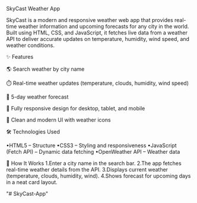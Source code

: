 
SkyCast Weather App

SkyCast is a modern and responsive weather web app that provides real-time weather information and upcoming forecasts for any city in the world. Built using HTML, CSS, and JavaScript, it fetches live data from a weather API to deliver accurate updates on temperature, humidity, wind speed, and weather conditions.

✨ Features

🌎 Search weather by city name

⏱️ Real-time weather updates (temperature, clouds, humidity, wind speed)

📅 5-day weather forecast

📱 Fully responsive design for desktop, tablet, and mobile

🎨 Clean and modern UI with weather icons

🛠️ Technologies Used

•HTML5 – Structure
•CSS3 – Styling and responsiveness
•JavaScript (Fetch API) – Dynamic data fetching
•OpenWeather API – Weather data

🚀 How It Works
1.Enter a city name in the search bar.
2.The app fetches real-time weather details from the API.
3.Displays current weather (temperature, clouds, humidity, wind).
4.Shows forecast for upcoming days in a neat card layout.

"# SkyCast-App" 
